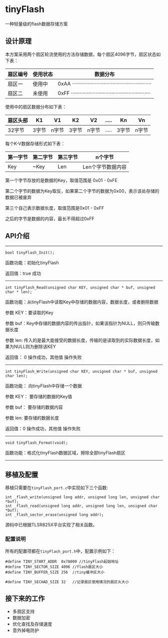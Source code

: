 # tinyFlash

一种轻量级的flash数据存储方案

## 设计原理

本方案采用两个扇区轮流使用的方法存储数据，每个扇区4096字节，扇区状态如下表：

|扇区编号|使用状态|数据分布|
|--------|----|---|
|扇区一 |使用中|0xAA ·······················································|
|扇区二 |未使用|0xFF ·······················································|

使用中的扇区数据分布如下表：

|扇区头部|K1|V1|K2|V2|.....|Kn|Vn|
|--------|----|---|----|----|----|-----|-----|
|32字节  |3字节|n字节|3字节|n字节|.....|3字节|n字节|

每个K-V数据存储形式如下表：

|第一字节|第二字节|第三字节|n个字节|
|--------|----|---|----|
|Key  |~Key|Len|Len个字节数据内容|

第一个字节存放的是数据的Key，取值范围是 0x01 - 0xFE

第二个字节的数据为Key取反，如果第二个字节的数据为0x00，表示该处存储的数据已被废弃

第三个自己表示数据长度，取值范围是0x01 - 0xFF

之后的字节是数据的内容，最长不得超过0xFF

## API介绍

-------------------------------------------------------------------------------
    bool tinyFlash_Init();

函数功能：初始化tinyFlash

返回值：true 成功

-------------------------------------------------------------------------------
    int tinyFlash_Read(unsigned char KEY, unsigned char * buf, unsigned char * len);

函数功能：从tinyFlash中读取Key中存储的数据内容，数据长度，或者删除数据

参数 KEY：要读取的Key

参数 buf：Key中存储的数据内容的传出指针，如果该指针为NULL，则只传输数据长度

参数 len: 传入的是最大能接受的数据长度，传输的是读取到的实际数据长度，如果为NULL则为删除该KEY

返回值： 0 操作成功，其他值 操作失败

------------------------------------------------------------------------------
    int tinyFlash_Write(unsigned char KEY, unsigned char * buf, unsigned char len);

函数功能： 向tinyFlash中存储一个数据

参数 KEY： 要存储的数据的Key值

参数 buf： 要存储的数据内容

参数 len:  要存储的数据长度

返回值：0 操作成功，其他值 操作失败

------------------------------------------------------------------------------
    void tinyFlash_Format(void);

函数功能：格式化tinyFlash数据区域，擦除全部tinyFlash扇区

--------------------------------------------------------------------------------

## 移植及配置
移植只需要在```tinyFlash_port.c```中实现如下三个函数:

    int _flash_write(unsigned long addr, unsigned long len, unsigned char *buf);
    int _flash_read(unsigned long addr, unsigned long len, unsigned char *buf);
    int _flash_sector_erase(unsigned long addr);

源码中已根据TLSR825X平台实现了相关函数。

### 配置说明
所有的配置项都在```tinyFlash_port.h```中，配置示例如下：

    #define TINY_START_ADDR  0x7A000 //tinyFlash起始地址
    #define TINY_SECTOR_SIZE 4096 //flash扇区大小
    #define TINY_BUFFER_SIZE 256  //tiny缓冲区大小

    #define TINY_SECHAD_SIZE 32   //记录扇区使用情况的扇区头大小

## 接下来的工作
- 多扇区支持
- 数据加密
- 优化查找及存储速度
- 意外掉电防护